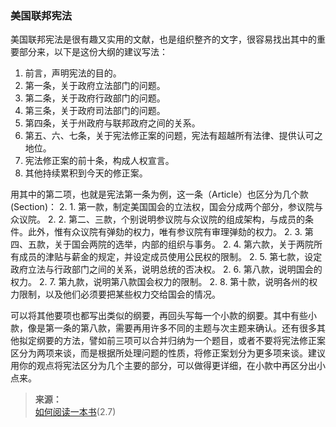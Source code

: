 ### 美国联邦宪法

美国联邦宪法是很有趣又实用的文献，也是组织整齐的文字，很容易找出其中的重要部分来，以下是这份大纲的建议写法：

1. 前言，声明宪法的目的。
2. 第一条，关于政府立法部门的问题。
3. 第二条，关于政府行政部门的问题。
4. 第三条，关于政府司法部门的问题。
5. 第四条，关于州政府与联邦政府之间的关系。
6. 第五、六、七条，关于宪法修正案的问题，宪法有超越所有法律、提供认可之地位。
7. 宪法修正案的前十条，构成人权宣言。
8. 其他持续累积到今天的修正案。

用其中的第二项，也就是宪法第一条为例，这一条（Article）也区分为几个款(Section)：
2. 1. 第一款，制定美国国会的立法权，国会分成两个部分，参议院与众议院。
2. 2. 第二、三款，个别说明参议院与众议院的组成架构，与成员的条件。此外，惟有众议院有弹劾的权力，唯有参议院有审理弹劾的权力。
2. 3. 第四、五款，关于国会两院的选举，内部的组织与事务。
2. 4. 第六款，关于两院所有成员的津贴与薪金的规定，并设定成员使用公民权的限制。
2. 5. 第七款，设定政府立法与行政部门之间的关系，说明总统的否决权。
2. 6. 第八款，说明国会的权力。
2. 7. 第九款，说明第八款国会权力的限制。
2. 8. 第十款，说明各州的权力限制，以及他们必须要把某些权力交给国会的情况。

可以将其他要项也都写出类似的纲要，再回头写每一个小款的纲要。其中有些小款，像是第一条的第八款，需要再用许多不同的主题与次主题来确认。还有很多其他拟定纲要的方法，譬如前三项可以合并归纳为一个题目，或者不要将宪法修正案区分为两项来谈，而是根据所处理问题的性质，将修正案划分为更多项来谈。建议用你的观点将宪法区分为几个主要的部分，可以做得更详细，在小款中再区分出小点来。

>**来源：**  
>[如何阅读一本书](/读书/学习/如何阅读一本书.md)(2.7)